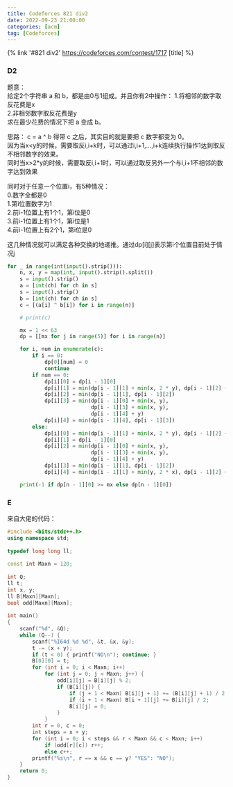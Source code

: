 ```yaml
---
title: Codeforces 821 div2
date: 2022-09-23 21:00:00
categories: [acm]
tag: [Codeforces]
---
```


{% link '#821 div2' https://codeforces.com/contest/1717 [title] %}
### D2
题意：  
给定2个字符串 a 和 b，都是由0与1组成。并且你有2中操作：
1.将相邻的数字取反花费是x    
2.非相邻数字取反花费是y    
求在最少花费的情况下把 a 变成 b。  

思路：
c = a ^ b 得带 c 之后，其实目的就是要把 c 数字都变为 0。  
因为当x<y的时候，需要取反i,i+k时，可以通过i,i+1,...,i+k连续执行操作1达到取反不相邻数字的效果。  
同时当x>2*y的时候，需要取反i,i+1时，可以通过取反另外一个与i,i+1不相邻的数字达到效果

同时对于任意一个位置i，有5种情况：  
0.数字全都是0  
1.第i位置数字为1  
2.前i-1位置上有1个1，第i位是0  
3.前i-1位置上有1个1，第i位是1  
4.前i-1位置上有2个1，第i位是0  

这几种情况就可以满足各种交换的地递推。通过dp[i][j]表示第i个位置目前处于情况j
```python
for _ in range(int(input().strip())):
    n, x, y = map(int, input().strip().split())
    s = input().strip()
    a = [int(ch) for ch in s]
    s = input().strip()
    b = [int(ch) for ch in s]
    c = [(a[i] ^ b[i]) for i in range(n)]

    # print(c)

    mx = 1 << 63
    dp = [[mx for j in range(5)] for i in range(n)]

    for i, num in enumerate(c):
        if i == 0:
            dp[0][num] = 0
            continue
        if num == 0:
            dp[i][0] = dp[i - 1][0]
            dp[i][1] = min(dp[i - 1][1] + min(x, 2 * y), dp[i - 1][2] + y)
            dp[i][2] = min(dp[i - 1][1], dp[i - 1][2])
            dp[i][3] = min(dp[i - 1][0] + min(x, y),
                           dp[i - 1][3] + min(x, y),
                           dp[i - 1][4] + y)
            dp[i][4] = min(dp[i - 1][4], dp[i - 1][3])
        else:
            dp[i][0] = min(dp[i - 1][1] + min(x, 2 * y), dp[i - 1][2] + y)
            dp[i][1] = dp[i - 1][0]
            dp[i][2] = min(dp[i - 1][0] + min(x, y),
                           dp[i - 1][3] + min(x, y),
                           dp[i - 1][4] + y)
            dp[i][3] = min(dp[i - 1][1], dp[i - 1][2])
            dp[i][4] = min(dp[i - 1][1] + min(y, 2 * x), dp[i - 1][2] + min(x, y))

    print(-1 if dp[n - 1][0] >= mx else dp[n - 1][0])

```

### E

来自大佬的代码：
```cpp
#include <bits/stdc++.h>
using namespace std;
 
typedef long long ll;
 
const int Maxn = 120;
 
int Q;
ll t;
int x, y;
ll B[Maxn][Maxn];
bool odd[Maxn][Maxn];
 
int main()
{
    scanf("%d", &Q);
    while (Q--) {
        scanf("%I64d %d %d", &t, &x, &y);
        t -= (x + y);
        if (t < 0) { printf("NO\n"); continue; }
        B[0][0] = t;
        for (int i = 0; i < Maxn; i++)
            for (int j = 0; j < Maxn; j++) {
                odd[i][j] = B[i][j] % 2;
                if (B[i][j]) {
                    if (j + 1 < Maxn) B[i][j + 1] += (B[i][j] + 1) / 2;
                    if (i + 1 < Maxn) B[i + 1][j] += B[i][j] / 2;
                    B[i][j] = 0;
                }
            }
        int r = 0, c = 0;
        int steps = x + y;
        for (int i = 0; i < steps && r < Maxn && c < Maxn; i++)
            if (odd[r][c]) r++;
            else c++;
        printf("%s\n", r == x && c == y? "YES": "NO");
    }
    return 0;
}
```